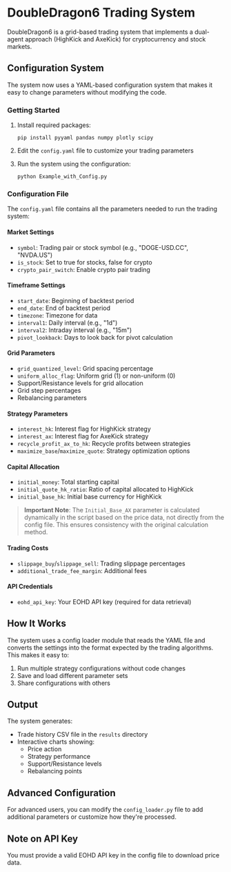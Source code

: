 # DoubleDragon6 Trading System

DoubleDragon6 is a grid-based trading system that implements a dual-agent approach (HighKick and AxeKick) for cryptocurrency and stock markets.

## Configuration System

The system now uses a YAML-based configuration system that makes it easy to change parameters without modifying the code.

### Getting Started

1. Install required packages:
   ```
   pip install pyyaml pandas numpy plotly scipy
   ```

2. Edit the `config.yaml` file to customize your trading parameters

3. Run the system using the configuration:
   ```
   python Example_with_Config.py
   ```

### Configuration File

The `config.yaml` file contains all the parameters needed to run the trading system:

#### Market Settings
- `symbol`: Trading pair or stock symbol (e.g., "DOGE-USD.CC", "NVDA.US")
- `is_stock`: Set to true for stocks, false for crypto
- `crypto_pair_switch`: Enable crypto pair trading

#### Timeframe Settings
- `start_date`: Beginning of backtest period
- `end_date`: End of backtest period
- `timezone`: Timezone for data
- `interval1`: Daily interval (e.g., "1d")
- `interval2`: Intraday interval (e.g., "15m")
- `pivot_lookback`: Days to look back for pivot calculation

#### Grid Parameters
- `grid_quantized_level`: Grid spacing percentage
- `uniform_alloc_flag`: Uniform grid (1) or non-uniform (0)
- Support/Resistance levels for grid allocation
- Grid step percentages
- Rebalancing parameters

#### Strategy Parameters
- `interest_hk`: Interest flag for HighKick strategy
- `interest_ax`: Interest flag for AxeKick strategy
- `recycle_profit_ax_to_hk`: Recycle profits between strategies
- `maximize_base`/`maximize_quote`: Strategy optimization options

#### Capital Allocation
- `initial_money`: Total starting capital
- `initial_quote_hk_ratio`: Ratio of capital allocated to HighKick
- `initial_base_hk`: Initial base currency for HighKick

> **Important Note**: The `Initial_Base_AX` parameter is calculated dynamically in the script based on the price data, not directly from the config file. This ensures consistency with the original calculation method.

#### Trading Costs
- `slippage_buy`/`slippage_sell`: Trading slippage percentages
- `additional_trade_fee_margin`: Additional fees

#### API Credentials
- `eohd_api_key`: Your EOHD API key (required for data retrieval)

## How It Works

The system uses a config loader module that reads the YAML file and converts the settings into the format expected by the trading algorithms. This makes it easy to:

1. Run multiple strategy configurations without code changes
2. Save and load different parameter sets
3. Share configurations with others

## Output

The system generates:
- Trade history CSV file in the `results` directory
- Interactive charts showing:
  - Price action
  - Strategy performance
  - Support/Resistance levels
  - Rebalancing points

## Advanced Configuration

For advanced users, you can modify the `config_loader.py` file to add additional parameters or customize how they're processed.

## Note on API Key

You must provide a valid EOHD API key in the config file to download price data.